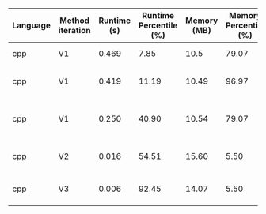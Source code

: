 | Language | Method iteration | Runtime (s) | Runtime Percentile (%) | Memory (MB) | Memory Percentile (%) | Notes                   |
| -------- | ---------------- | ----------- | ---------------------- | ----------- | --------------------- | ----------------------- |
| cpp      | V1               | 0.469       | 7.85                   | 10.5        | 79.07                 | No improvements         |
| cpp      | V1               | 0.419       | 11.19                  | 10.49       | 96.97                 | IMPR1: Save vector size on a variable     |
| cpp      | V1               | 0.250       | 40.90                  | 10.54       | 79.07                 | IMPR2: Change at to [] in std::vector     |
| cpp      | V2               | 0.016       | 54.51                  | 15.60       | 5.50                  | Use a Two-Pass Hash Table       |
| cpp      | V3               | 0.006       | 92.45                  | 14.07       | 5.50                  | Use a One-Pass Hash Table       |
